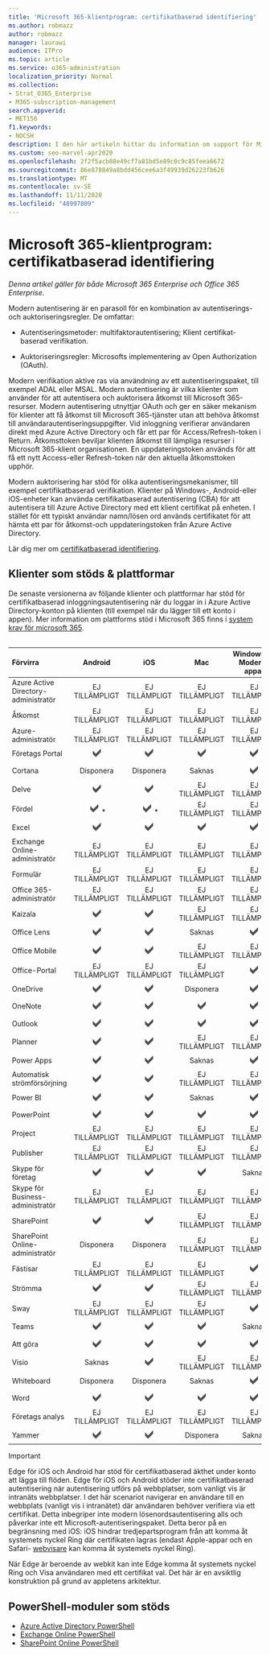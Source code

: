 ```yaml
---
title: 'Microsoft 365-klientprogram: certifikatbaserad identifiering'
ms.author: robmazz
author: robmazz
manager: laurawi
audience: ITPro
ms.topic: article
ms.service: o365-administration
localization_priority: Normal
ms.collection:
- Strat_O365_Enterprise
- M365-subscription-management
search.appverid:
- MET150
f1.keywords:
- NOCSH
description: I den här artikeln hittar du information om support för Microsoft 365-klient för certifikatbaserad identifiering.
ms.custom: seo-marvel-apr2020
ms.openlocfilehash: 2f2f5acb88e49cf7a81bd5e89c0c9c85feea6672
ms.sourcegitcommit: 86e878849a8bdd456cee6a3f49939d26223fb626
ms.translationtype: MT
ms.contentlocale: sv-SE
ms.lasthandoff: 11/11/2020
ms.locfileid: "48997809"
---
```

# <a name="microsoft-365-client-app-support-certificate-based-authentication"></a>Microsoft 365-klientprogram: certifikatbaserad identifiering

*Denna artikel gäller för både Microsoft 365 Enterprise och Office 365 Enterprise.*

Modern autentisering är en parasoll för en kombination av autentiserings-och auktoriseringsregler. De omfattar:

- Autentiseringsmetoder: multifaktorautentisering; Klient certifikat-baserad verifikation.

- Auktoriseringsregler: Microsofts implementering av Open Authorization (OAuth).

Modern verifikation aktive ras via användning av ett autentiseringspaket, till exempel ADAL eller MSAL. Modern autentisering är vilka klienter som använder för att autentisera och auktorisera åtkomst till Microsoft 365-resurser. Modern autentisering utnyttjar OAuth och ger en säker mekanism för klienter att få åtkomst till Microsoft 365-tjänster utan att behöva åtkomst till användarautentiseringsuppgifter. Vid inloggning verifierar användaren direkt med Azure Active Directory och får ett par för Access/Refresh-token i Return. Åtkomsttoken beviljar klienten åtkomst till lämpliga resurser i Microsoft 365-klient organisationen. En uppdateringstoken används för att få ett nytt Access-eller Refresh-token när den aktuella åtkomsttoken upphör.

Modern auktorisering har stöd för olika autentiseringsmekanismer, till exempel certifikatbaserad verifikation. Klienter på Windows-, Android-eller iOS-enheter kan använda certifikatbaserad autentisering (CBA) för att autentisera till Azure Active Directory med ett klient certifikat på enheten. I stället för ett typiskt användar namn/lösen ord används certifikatet för att hämta ett par för åtkomst-och uppdateringstoken från Azure Active Directory.

Lär dig mer om [certifikatbaserad identifiering](https://docs.microsoft.com/azure/active-directory/authentication/active-directory-certificate-based-authentication-get-started).

## <a name="supported-clients--platforms"></a>Klienter som stöds & plattformar

De senaste versionerna av följande klienter och plattformar har stöd för certifikatbaserad inloggningsautentisering när du loggar in i Azure Active Directory-konton på klienten (till exempel när du lägger till ett konto i appen). Mer information om plattforms stöd i Microsoft 365 finns i [system krav för microsoft 365](https://www.microsoft.com/microsoft-365/microsoft-365-and-office-resources).
<br>
<br>

| Förvirra | Android | iOS | Mac| Windows 10 <br> Moderna appar| Windows 10 <br> Datorer |
|:---|:---:|:---:|:---:|:---:|:---:|
| Azure Active Directory-administratör | EJ TILLÄMPLIGT | EJ TILLÄMPLIGT | EJ TILLÄMPLIGT | EJ TILLÄMPLIGT | ![Stöds](../media/check-mark.png) |
| Åtkomst | EJ TILLÄMPLIGT | EJ TILLÄMPLIGT | EJ TILLÄMPLIGT | EJ TILLÄMPLIGT | ![Stöds](../media/check-mark.png) |
| Azure-administratör | EJ TILLÄMPLIGT | EJ TILLÄMPLIGT | EJ TILLÄMPLIGT | EJ TILLÄMPLIGT | EJ TILLÄMPLIGT |
| Företags Portal | ![Stöds](../media/check-mark.png) | ![Stöds](../media/check-mark.png) | ![Stöds](../media/check-mark.png) | ![Stöds](../media/check-mark.png) | Saknas |
| Cortana | Disponera | Disponera | Saknas | ![Stöds](../media/check-mark.png) | Saknas |
| Delve | ![Stöds](../media/check-mark.png) | ![Stöds](../media/check-mark.png) | EJ TILLÄMPLIGT | EJ TILLÄMPLIGT | EJ TILLÄMPLIGT |
| Fördel | ![Stöds](../media/check-mark.png)* | ![Stöds](../media/check-mark.png)* | EJ TILLÄMPLIGT | EJ TILLÄMPLIGT | ![Stöds](../media/check-mark.png) |
| Excel | ![Stöds](../media/check-mark.png) | ![Stöds](../media/check-mark.png) | ![Stöds](../media/check-mark.png) | ![Stöds](../media/check-mark.png) | ![Stöds](../media/check-mark.png) |
| Exchange Online-administratör | EJ TILLÄMPLIGT | EJ TILLÄMPLIGT | EJ TILLÄMPLIGT | EJ TILLÄMPLIGT | ![Stöds](../media/check-mark.png) |
| Formulär | EJ TILLÄMPLIGT | EJ TILLÄMPLIGT | EJ TILLÄMPLIGT | EJ TILLÄMPLIGT | EJ TILLÄMPLIGT |
| Office 365-administratör | EJ TILLÄMPLIGT | EJ TILLÄMPLIGT | EJ TILLÄMPLIGT | EJ TILLÄMPLIGT | ![Stöds](../media/check-mark.png) |  |
| Kaizala | ![Stöds](../media/check-mark.png) | ![Stöds](../media/check-mark.png) | EJ TILLÄMPLIGT | EJ TILLÄMPLIGT | EJ TILLÄMPLIGT |
| Office Lens| ![Stöds](../media/check-mark.png) | ![Stöds](../media/check-mark.png) | Saknas | ![Stöds](../media/check-mark.png) | Saknas |
| Office Mobile | ![Stöds](../media/check-mark.png) | ![Stöds](../media/check-mark.png) | EJ TILLÄMPLIGT | EJ TILLÄMPLIGT | EJ TILLÄMPLIGT |
| Office-Portal | EJ TILLÄMPLIGT | EJ TILLÄMPLIGT | EJ TILLÄMPLIGT | ![Stöds](../media/check-mark.png) | Saknas |
| OneDrive | ![Stöds](../media/check-mark.png) | ![Stöds](../media/check-mark.png) | Disponera | ![Stöds](../media/check-mark.png) | ![Stöds](../media/check-mark.png) |
| OneNote | ![Stöds](../media/check-mark.png) | ![Stöds](../media/check-mark.png) | ![Stöds](../media/check-mark.png) | ![Stöds](../media/check-mark.png) | ![Stöds](../media/check-mark.png) |
| Outlook | ![Stöds](../media/check-mark.png) | ![Stöds](../media/check-mark.png) | ![Stöds](../media/check-mark.png) | ![Stöds](../media/check-mark.png) | ![Stöds](../media/check-mark.png) |
| Planner | ![Stöds](../media/check-mark.png) | ![Stöds](../media/check-mark.png) | EJ TILLÄMPLIGT | EJ TILLÄMPLIGT | EJ TILLÄMPLIGT |
| Power Apps | ![Stöds](../media/check-mark.png) | ![Stöds](../media/check-mark.png) | Saknas | ![Stöds](../media/check-mark.png) | Saknas |
| Automatisk strömförsörjning | ![Stöds](../media/check-mark.png) | ![Stöds](../media/check-mark.png) | EJ TILLÄMPLIGT | EJ TILLÄMPLIGT | EJ TILLÄMPLIGT |
| Power BI | ![Stöds](../media/check-mark.png) | ![Stöds](../media/check-mark.png) | Saknas | ![Stöds](../media/check-mark.png) | ![Stöds](../media/check-mark.png) |
| PowerPoint | ![Stöds](../media/check-mark.png) | ![Stöds](../media/check-mark.png) | ![Stöds](../media/check-mark.png) | ![Stöds](../media/check-mark.png) | ![Stöds](../media/check-mark.png) |
| Project | EJ TILLÄMPLIGT | EJ TILLÄMPLIGT | EJ TILLÄMPLIGT | EJ TILLÄMPLIGT | ![Stöds](../media/check-mark.png) |
| Publisher | EJ TILLÄMPLIGT | EJ TILLÄMPLIGT | EJ TILLÄMPLIGT | EJ TILLÄMPLIGT | ![Stöds](../media/check-mark.png) |
| Skype för företag | ![Stöds](../media/check-mark.png) | ![Stöds](../media/check-mark.png) | ![Stöds](../media/check-mark.png) | Saknas | ![Stöds](../media/check-mark.png) |
| Skype för Business-administratör | EJ TILLÄMPLIGT | EJ TILLÄMPLIGT | EJ TILLÄMPLIGT | EJ TILLÄMPLIGT | ![Stöds](../media/check-mark.png) |
| SharePoint | ![Stöds](../media/check-mark.png) | ![Stöds](../media/check-mark.png) | EJ TILLÄMPLIGT | EJ TILLÄMPLIGT | EJ TILLÄMPLIGT |
| SharePoint Online-administratör | Disponera | Disponera | EJ TILLÄMPLIGT | EJ TILLÄMPLIGT | EJ TILLÄMPLIGT |
| Fästisar | EJ TILLÄMPLIGT | EJ TILLÄMPLIGT | EJ TILLÄMPLIGT | ![Stöds](../media/check-mark.png) | Saknas |
| Strömma | ![Stöds](../media/check-mark.png) | ![Stöds](../media/check-mark.png) | EJ TILLÄMPLIGT | EJ TILLÄMPLIGT | EJ TILLÄMPLIGT |
| Sway | EJ TILLÄMPLIGT | EJ TILLÄMPLIGT | EJ TILLÄMPLIGT | ![Stöds](../media/check-mark.png) | Saknas |
| Teams | ![Stöds](../media/check-mark.png) | ![Stöds](../media/check-mark.png) | ![Stöds](../media/check-mark.png) | Saknas | Disponera |
| Att göra | ![Stöds](../media/check-mark.png) | ![Stöds](../media/check-mark.png) | ![Stöds](../media/check-mark.png) | ![Stöds](../media/check-mark.png) | Saknas |
| Visio | Saknas | ![Stöds](../media/check-mark.png) | EJ TILLÄMPLIGT | EJ TILLÄMPLIGT | ![Stöds](../media/check-mark.png) |
| Whiteboard | Disponera | Disponera | Saknas | ![Stöds](../media/check-mark.png) | Saknas |
| Word | ![Stöds](../media/check-mark.png) | ![Stöds](../media/check-mark.png) | ![Stöds](../media/check-mark.png) | ![Stöds](../media/check-mark.png) | ![Stöds](../media/check-mark.png) |
| Företags analys | EJ TILLÄMPLIGT | EJ TILLÄMPLIGT | EJ TILLÄMPLIGT | EJ TILLÄMPLIGT | EJ TILLÄMPLIGT |
| Yammer | ![Stöds](../media/check-mark.png) | ![Stöds](../media/check-mark.png) | Disponera | Saknas | Disponera |

> [!IMPORTANT]
> Edge för iOS och Android har stöd för certifikatbaserad äkthet under konto att lägga till flöden. Edge för iOS och Android stöder inte certifikatbaserad autentisering när autentisering utförs på webbplatser, som vanligt vis är intranäts webbplatser. I det här scenariot navigerar en användare till en webbplats (vanligt vis i intranätet) där användaren behöver verifiera via ett certifikat. Detta inbegriper inte modern lösenordsautentisering alls och påverkar inte ett Microsoft-autentiseringspaket. Detta beror på en begränsning med iOS: iOS hindrar tredjepartsprogram från att komma åt systemets nyckel Ring där certifikaten lagras (endast Apple-appar och en Safari- [webvisare](https://developer.apple.com/documentation/safariservices/sfsafariviewcontroller) kan komma åt systemets nyckel Ring).

 

När Edge är beroende av webkit kan inte Edge komma åt systemets nyckel Ring och Visa användaren med ett certifikat val. Det här är en avsiktlig konstruktion på grund av appletens arkitektur.

## <a name="supported-powershell-modules"></a>PowerShell-moduler som stöds

- [Azure Active Directory PowerShell](https://docs.microsoft.com/powershell/azure/active-directory/overview?view=azureadps-2.0)
- [Exchange Online PowerShell](https://docs.microsoft.com/powershell/exchange/exchange-online-powershell)
- [SharePoint Online PowerShell](https://docs.microsoft.com/powershell/sharepoint/sharepoint-online/connect-sharepoint-online)

